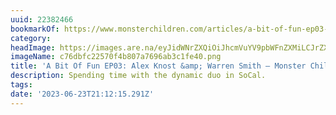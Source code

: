 ```yaml
---
uuid: 22382466
bookmarkOf: https://www.monsterchildren.com/articles/a-bit-of-fun-ep03-alex-knost-warren-smith
category: 
headImage: https://images.are.na/eyJidWNrZXQiOiJhcmVuYV9pbWFnZXMiLCJrZXkiOiIyMjM4MjQ2Ni9vcmlnaW5hbF9jNzZkYmZjMjI1NzBmNGI4MDdhNzY5NmFiM2MxZmU0MC5wbmciLCJlZGl0cyI6eyJyZXNpemUiOnsid2lkdGgiOjEyMDAsImhlaWdodCI6MTIwMCwiZml0IjoiaW5zaWRlIiwid2l0aG91dEVubGFyZ2VtZW50Ijp0cnVlfSwid2VicCI6eyJxdWFsaXR5Ijo5MH0sImpwZWciOnsicXVhbGl0eSI6OTB9LCJyb3RhdGUiOm51bGx9fQ==?bc=0
imageName: c76dbfc22570f4b807a7696ab3c1fe40.png
title: 'A Bit Of Fun EP03: Alex Knost &amp; Warren Smith — Monster Children'
description: Spending time with the dynamic duo in SoCal.
tags: 
date: '2023-06-23T21:12:15.291Z'
---
```

